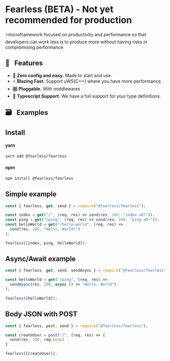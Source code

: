 # Fearless (BETA) - Not yet recommended for production

⚡️microframework focused on productivity and performance so that developers can work less is to produce more without having risks in compromising performance

## 🎩 &nbsp; Features

- 🧘 **Zero config and easy.** Made to start and use.
- ⚡️ **Blazing Fast.** Support uWS(C++) where you have more performance.
- 🎛 **Pluggable.** With middlewares
- 🔐 **Typescript Support.** We have a full support for your type definitions.

## 🗃 &nbsp; Examples

<!--
- **[helloWorld](https://github.com/fearlessjs/examples/tree/master/examples/helloWorld/index.js)** - Some helloWorld example -->

## Install

#### yarn

```sh
yarn add @fearless/fearless
```

#### npm

```sh
npm install @fearless/fearless
```

## Simple example

```js
const { fearless, get, send } = require("@fearless/fearless");

const index = get("/", (req, res) => send(res, 200, "index =D!"));
const ping = get("/ping", (req, res) => send(res, 200, "ping =D!"));
const helloWorld = get("/hello-world", (req, res) =>
  send(res, 200, "Hello, World!")
);

fearless([index, ping, helloWorld]);
```

## Async/Await example

```js
const { fearless, get, send, sendAsync } = require("@fearless/fearless");

const helloWorld = get("/ping", (req, res) =>
  sendAsync(res, 200, async () => "Hello, World")
);

fearless([helloWorld]);
```

## Body JSON with POST

```js
const { fearless, post, send } = require("@fearless/fearless");

const createUser = post("/", (req, res) => {
  send(res, 200, req.body)
}

fearless([createUser]);
```
